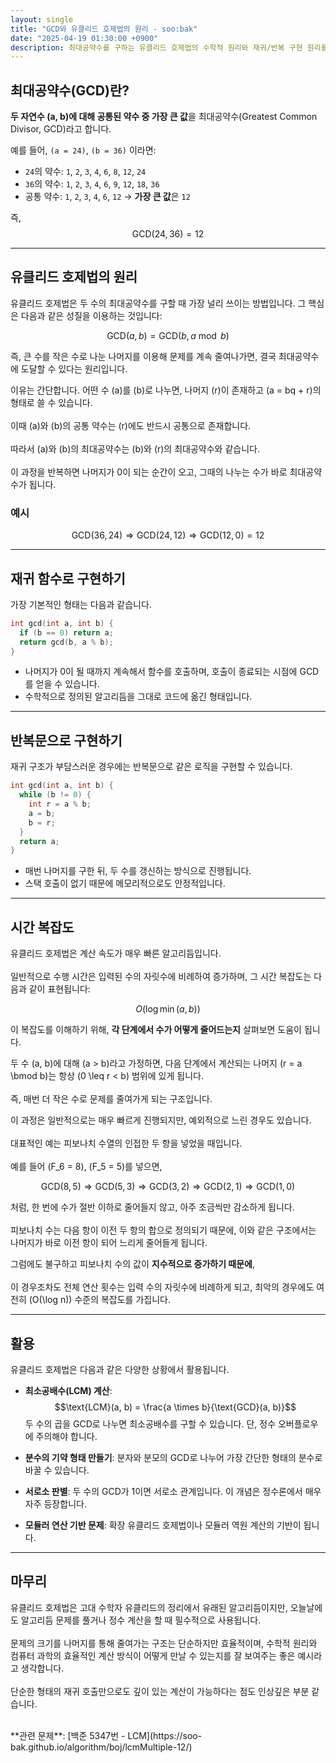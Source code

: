 ```yaml
---
layout: single
title: "GCD와 유클리드 호제법의 원리 - soo:bak"
date: "2025-04-19 01:30:00 +0900"
description: 최대공약수를 구하는 유클리드 호제법의 수학적 원리와 재귀/반복 구현 원리를 초보자도 쉽게 이해할 수 있도록 LaTeX 수식과 함께 자세히 설명한 글
---
```


## 최대공약수(GCD)란?

**두 자연수 \(a, b\)에 대해 공통된 약수 중 가장 큰 값**을 최대공약수(Greatest Common Divisor, GCD)라고 합니다.

예를 들어, `(a = 24)`, `(b = 36)` 이라면:
- `24`의 약수: `1`, `2`, `3`, `4`, `6`, `8`, `12`, `24`
- `36`의 약수: `1`, `2`, `3`, `4`, `6`, `9`, `12`, `18`, `36`
- 공통 약수: `1`, `2`, `3`, `4`, `6`, `12` → **가장 큰 값**은 `12`

즉, $$\text{GCD}(24, 36) = 12$$

---

## 유클리드 호제법의 원리

유클리드 호제법은 두 수의 최대공약수를 구할 때 가장 널리 쓰이는 방법입니다. 그 핵심은 다음과 같은 성질을 이용하는 것입니다:<br>

$$
\text{GCD}(a, b) = \text{GCD}(b, a \bmod b)
$$

즉, 큰 수를 작은 수로 나눈 나머지를 이용해 문제를 계속 줄여나가면, 결국 최대공약수에 도달할 수 있다는 원리입니다.<br>

이유는 간단합니다. 어떤 수 \(a\)를 \(b\)로 나누면, 나머지 \(r\)이 존재하고 \(a = bq + r\)의 형태로 쓸 수 있습니다. <br>
<br>
이때 \(a\)와 \(b\)의 공통 약수는 \(r\)에도 반드시 공통으로 존재합니다.<br>
<br>
따라서 \(a\)와 \(b\)의 최대공약수는 \(b\)와 \(r\)의 최대공약수와 같습니다.<br>
<br>
이 과정을 반복하면 나머지가 0이 되는 순간이 오고, 그때의 나누는 수가 바로 최대공약수가 됩니다.<br>

### 예시

$$
\text{GCD}(36, 24) \Rightarrow \text{GCD}(24, 12) \Rightarrow \text{GCD}(12, 0) = 12
$$

---

## 재귀 함수로 구현하기

가장 기본적인 형태는 다음과 같습니다.

```cpp
int gcd(int a, int b) {
  if (b == 0) return a;
  return gcd(b, a % b);
}
```

- 나머지가 0이 될 때까지 계속해서 함수를 호출하며, 호출이 종료되는 시점에 GCD를 얻을 수 있습니다.
- 수학적으로 정의된 알고리듬을 그대로 코드에 옮긴 형태입니다.

---

## 반복문으로 구현하기

재귀 구조가 부담스러운 경우에는 반복문으로 같은 로직을 구현할 수 있습니다.

```cpp
int gcd(int a, int b) {
  while (b != 0) {
    int r = a % b;
    a = b;
    b = r;
  }
  return a;
}
```

- 매번 나머지를 구한 뒤, 두 수를 갱신하는 방식으로 진행됩니다.
- 스택 호출이 없기 때문에 메모리적으로도 안정적입니다.

---

## 시간 복잡도

유클리드 호제법은 계산 속도가 매우 빠른 알고리듬입니다.<br>
<br>
일반적으로 수행 시간은 입력된 수의 자릿수에 비례하여 증가하며, 그 시간 복잡도는 다음과 같이 표현됩니다:

$$
O(\log \min(a, b))
$$

이 복잡도를 이해하기 위해, **각 단계에서 수가 어떻게 줄어드는지** 살펴보면 도움이 됩니다.

두 수 \(a, b\)에 대해 \(a > b\)라고 가정하면, 다음 단계에서 계산되는 나머지 \(r = a \bmod b\)는 항상 \(0 \leq r < b\) 범위에 있게 됩니다.<br>
<br>
즉, 매번 더 작은 수로 문제를 줄여가게 되는 구조입니다.<br>

이 과정은 일반적으로는 매우 빠르게 진행되지만, 예외적으로 느린 경우도 있습니다.<br>
<br>
대표적인 예는 피보나치 수열의 인접한 두 항을 넣었을 때입니다.<br>
<br>
예를 들어 \(F_6 = 8\), \(F_5 = 5\)를 넣으면,

$$
\text{GCD}(8, 5) \Rightarrow \text{GCD}(5, 3) \Rightarrow \text{GCD}(3, 2) \Rightarrow \text{GCD}(2, 1) \Rightarrow \text{GCD}(1, 0)
$$

처럼, 한 번에 수가 절반 이하로 줄어들지 않고, 아주 조금씩만 감소하게 됩니다.<br>
<br>
피보나치 수는 다음 항이 이전 두 항의 합으로 정의되기 때문에, 이와 같은 구조에서는 나머지가 바로 이전 항이 되어 느리게 줄어들게 됩니다.<br>

그럼에도 불구하고 피보나치 수의 값이 **지수적으로 증가하기 때문에**,<br>
<br>
이 경우조차도 전체 연산 횟수는 입력 수의 자릿수에 비례하게 되고, 최악의 경우에도 여전히 \(O(\log n)\) 수준의 복잡도를 가집니다.

---

## 활용

유클리드 호제법은 다음과 같은 다양한 상황에서 활용됩니다.

- **최소공배수(LCM) 계산**:
  $$\text{LCM}(a, b) = \frac{a \times b}{\text{GCD}(a, b)}$$
  두 수의 곱을 GCD로 나누면 최소공배수를 구할 수 있습니다. 단, 정수 오버플로우에 주의해야 합니다.

- **분수의 기약 형태 만들기**:
  분자와 분모의 GCD로 나누어 가장 간단한 형태의 분수로 바꿀 수 있습니다.

- **서로소 판별**:
  두 수의 GCD가 1이면 서로소 관계입니다. 이 개념은 정수론에서 매우 자주 등장합니다.

- **모듈러 연산 기반 문제**:
  확장 유클리드 호제법이나 모듈러 역원 계산의 기반이 됩니다.

---

## 마무리

유클리드 호제법은 고대 수학자 유클리드의 정리에서 유래된 알고리듬이지만, 오늘날에도 알고리듬 문제를 풀거나 정수 계산을 할 때 필수적으로 사용됩니다. <br>
<br>
문제의 크기를 나머지를 통해 줄여가는 구조는 단순하지만 효율적이며, 수학적 원리와 컴퓨터 과학의 효율적인 계산 방식이 어떻게 만날 수 있는지를 잘 보여주는 좋은 예시라고 생각합니다.<br>
<br>
단순한 형태의 재귀 호출만으로도 깊이 있는 계산이 가능하다는 점도 인상깊은 부분 같습니다. <br>

<br>
**관련 문제**: [백준 5347번 - LCM](https://soo-bak.github.io/algorithm/boj/lcmMultiple-12/)
